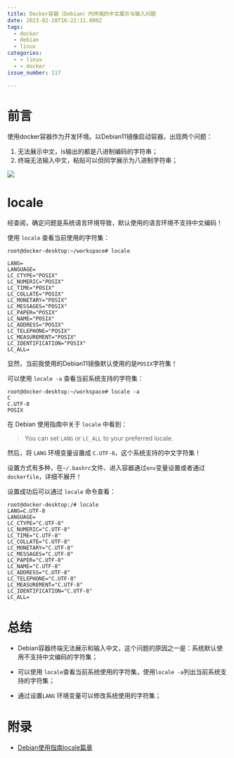 ```yaml
---
title: Docker容器（Debian）内终端的中文展示与输入问题
date: 2023-02-28T16:22:11.000Z
tags:
  - docker
  - debian
  - linux
categories:
  - - linux
  - - docker
issue_number: 117

---
```


# 前言

使用docker容器作为开发环境。以Debian11镜像启动容器，出现两个问题：

1.  无法展示中文，ls输出的都是八进制编码的字符串；
2.  终端无法输入中文，粘贴可以但同学展示为八进制字符串；

![](Snipaste_2023-02-27_20-24-42.png)

<!-- more -->

# locale

经查阅，确定问题是系统语言环境导致，默认使用的语言环境不支持中文编码！

使用 `locale` 查看当前使用的字符集：

```shell
root@docker-desktop:~/workspace# locale

LANG=
LANGUAGE=
LC_CTYPE="POSIX"
LC_NUMERIC="POSIX"
LC_TIME="POSIX"
LC_COLLATE="POSIX"
LC_MONETARY="POSIX"
LC_MESSAGES="POSIX"
LC_PAPER="POSIX"
LC_NAME="POSIX"
LC_ADDRESS="POSIX"
LC_TELEPHONE="POSIX"
LC_MEASUREMENT="POSIX"
LC_IDENTIFICATION="POSIX"
LC_ALL=
```

显然，当前我使用的Debian11镜像默认使用的是`POSIX`字符集！

可以使用 `locale -a` 查看当前系统支持的字符集：

```shell
root@docker-desktop:~/workspace# locale -a
C
C.UTF-8
POSIX
```

在 Debian 使用指南中关于 `locale` 中看到：

> You can set `LANG` or `LC_ALL` to your preferred locale.

然后，将 `LANG` 环境变量设置成 `C.UTF-8`，这个系统支持的中文字符集！

设置方式有多种，在`~/.bashrc`文件、进入容器通过`env`变量设置或者通过`dockerfile`，详细不展开！

设置成功后可以通过 `locale` 命令查看：

```shell
root@docker-desktop:/# locale
LANG=C.UTF-8
LANGUAGE=
LC_CTYPE="C.UTF-8"
LC_NUMERIC="C.UTF-8"
LC_TIME="C.UTF-8"
LC_COLLATE="C.UTF-8"
LC_MONETARY="C.UTF-8"
LC_MESSAGES="C.UTF-8"
LC_PAPER="C.UTF-8"
LC_NAME="C.UTF-8"
LC_ADDRESS="C.UTF-8"
LC_TELEPHONE="C.UTF-8"
LC_MEASUREMENT="C.UTF-8"
LC_IDENTIFICATION="C.UTF-8"
LC_ALL=
```

# 总结

-   Debian容器终端无法展示和输入中文，这个问题的原因之一是：系统默认使用不支持中文编码的字符集；

-   可以使用 `locale`查看当前系统使用的字符集，使用`locale -a`列出当前系统支持的字符集；

-   通过设置`LANG` 环境变量可以修改系统使用的字符集；

# 附录

-   [Debian使用指南locale篇章](https://wiki.debian.org/Locale)
